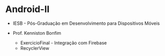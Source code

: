 # Android-II
- IESB - Pós-Graduação em Desenvolvimento para Dispositivos Móveis
- Prof. Kenniston Bonfim

  - ExercicioFinal - Integração com Firebase
  - RecyclerView
